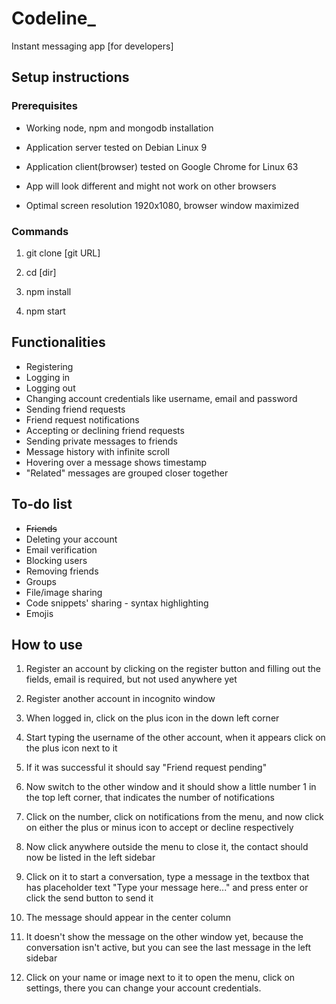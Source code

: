 # Codeline_

Instant messaging app [for developers]


## Setup instructions
### Prerequisites

* Working node, npm and mongodb installation

* Application server tested on Debian Linux 9
* Application client(browser) tested on Google Chrome for Linux 63
* App will look different and might not work on other browsers
* Optimal screen resolution 1920x1080, browser window maximized


### Commands

1. git clone [git URL]

2. cd [dir]

3. npm install

4. npm start


## Functionalities

* Registering
* Logging in
* Logging out
* Changing account credentials like username, email and password
* Sending friend requests
* Friend request notifications
* Accepting or declining friend requests
* Sending private messages to friends
* Message history with infinite scroll
* Hovering over a message shows timestamp
* "Related" messages are grouped closer together


## To-do list
* ~~Friends~~
* Deleting your account
* Email verification
* Blocking users
* Removing friends
* Groups
* File/image sharing
* Code snippets' sharing - syntax highlighting
* Emojis



## How to use

1. Register an account by clicking on the register button and filling out the fields, email is required, but not used anywhere yet

2. Register another account in incognito window

3. When logged in, click on the plus icon in the down left corner

4. Start typing the username of the other account, when it appears click on the plus icon next to it

5. If it was successful it should say "Friend request pending"

6. Now switch to the other window and it should show a little number 1 in the top left corner, that indicates the number of notifications

7. Click on the number, click on notifications from the menu, and now click on either the plus or minus icon to accept or decline respectively

8. Now click anywhere outside the menu to close it, the contact should now be listed in the left sidebar

9. Click on it to start a conversation, type a message in the textbox that has placeholder text "Type your message here..." and press enter or click the send button to send it

10. The message should appear in the center column

11. It doesn't show the message on the other window yet, because the conversation isn't active, but you can see the last message in the left sidebar

12. Click on your name or image next to it to open the menu, click on settings, there you can change your account credentials.